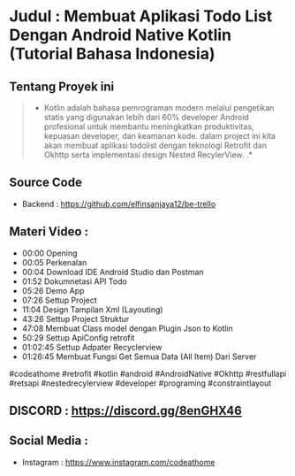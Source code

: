 # Judul : Membuat Aplikasi Todo List Dengan Android Native Kotlin (Tutorial Bahasa Indonesia)

## Tentang Proyek ini
> * Kotlin adalah bahasa pemrograman modern melalui pengetikan statis yang digunakan lebih dari 60% developer Android profesional untuk membantu meningkatkan
produktivitas, kepuasan developer, dan keamanan kode. dalam project ini kita akan membuat aplikasi todolist dengan teknologi Retrofit dan Okhttp serta implementasi 
design Nested RecylerView.
.*

## Source Code
- Backend : https://github.com/elfinsanjaya12/be-trello


## Materi Video :
- 00:00 Opening
- 00:05 Perkenalan
- 00:04 Download IDE Android Studio dan Postman
- 01:52 Dokumnetasi API Todo
- 05:26 Demo App
- 07:26 Settup Project
- 11:04 Design Tampilan Xml (Layouting)
- 43:26 Settup Project Struktur
- 47:08 Membuat Class model dengan Plugin Json  to Kotlin
- 50:29 Settup ApiConfig retrofit
- 01:02:45 Settup Adpater Recyclerview
- 01:26:45 Membuat Fungsi Get Semua Data (All Item) Dari Server

#codeathome #retrofit #kotlin #android #AndroidNative #Okhttp #restfullapi #retsapi #nestedrecylerview #developer #programing #constraintlayout


## DISCORD : https://discord.gg/8enGHX46

## Social Media :
- Instagram : https://www.instagram.com/codeathome
